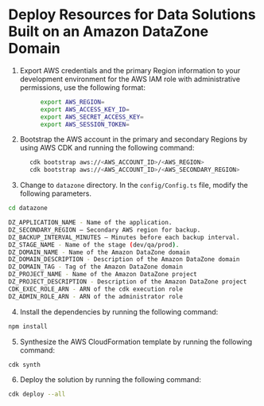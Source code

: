 # Deploy Resources for Data Solutions Built on an Amazon DataZone Domain

1. Export AWS credentials and the primary Region information to your development environment for the AWS IAM role with administrative permissions, use the following format:
```bash
         export AWS_REGION=
         export AWS_ACCESS_KEY_ID=
         export AWS_SECRET_ACCESS_KEY=
         export AWS_SESSION_TOKEN=
```

2. Bootstrap the AWS account in the primary and secondary Regions by using AWS CDK and running the following command:
```bash
      cdk bootstrap aws://<AWS_ACCOUNT_ID>/<AWS_REGION>
      cdk bootstrap aws://<AWS_ACCOUNT_ID>/<AWS_SECONDARY_REGION>
```

3. Change to ```datazone``` directory. In the ```config/Config.ts``` file, modify the following parameters.

```bash
cd datazone

DZ_APPLICATION_NAME - Name of the application.
DZ_SECONDARY_REGION – Secondary AWS region for backup.
DZ_BACKUP_INTERVAL_MINUTES – Minutes before each backup interval. 
DZ_STAGE_NAME - Name of the stage (dev/qa/prod). 
DZ_DOMAIN_NAME - Name of the Amazon DataZone domain
DZ_DOMAIN_DESCRIPTION - Description of the Amazon DataZone domain
DZ_DOMAIN_TAG - Tag of the Amazon DataZone domain
DZ_PROJECT_NAME - Name of the Amazon DataZone project 
DZ_PROJECT_DESCRIPTION - Description of the Amazon DataZone project 
CDK_EXEC_ROLE_ARN - ARN of the cdk execution role
DZ_ADMIN_ROLE_ARN - ARN of the administrator role
```

4.	Install the dependencies by running the following command:
```bash
npm install
```


5. Synthesize the AWS CloudFormation template by running the following command:

```bash
cdk synth
```

6. Deploy the solution by running the following command:

```bash
cdk deploy --all
```
